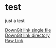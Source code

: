 # test
just a test

[DownGit link single file](https://downgit.github.io/#/home?url=https://github.com/omni-biscuit/test/blob/main/OF-Review%20New%20Projects.omnifocusjs)  
[DownGit link directory](https://downgit.github.io/#/home?url=https://github.com/omni-biscuit/test/tree/main/folder)  
[Raw Link](https://raw.githubusercontent.com/omni-biscuit/test/main/OF-Review%20New%20Projects.omnifocusjs)
